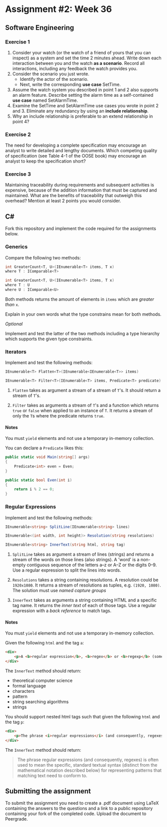 # Assignment #2: Week 36

## Software Engineering

### Exercise 1
1. Consider your watch (or the watch of a friend of yours that you can inspect) as a system and set the time 2 minutes ahead. Write down each interaction between you and the watch __as a scenario__. Record all interactions, including any feedback the watch provides you.
2. Consider the scenario you just wrote. 
    - Identify the actor of the scenario. 
    - Next, write the corresponding __use case__ SetTime. 
3. Assume the watch system you described in point 1 and 2 also supports an alarm feature. Describe setting the alarm time as a self-contained __use case__ named SetAlarmTime.
4. Examine the SetTime and SetAlarmTime use cases you wrote in point 2 and 3. Eliminate any redundancy by using an __include relationship__. 
5. Why an include relationship is preferable to an extend relationship in point 4?

### Exercise 2
The need for developing a complete specification may encourage an analyst to write detailed and lengthy documents. Which competing quality of specification (see Table 4-1 of the OOSE book) may encourage an analyst to keep the specification short?

### Exercise 3
Maintaining traceability during requirements and subsequent activities is expensive, because of the addition information that must be captured and maintained. What are the benefits of traceability that outweigh this overhead?  Mention at least 2 points you would consider.

## C&#35;

Fork this repository and implement the code required for the assignments below.

### Generics

Compare the following two methods:

```csharp
int GreaterCount<T, U>(IEnumerable<T> items, T x)
where T : IComparable<T>

int GreaterCount<T, U>(IEnumerable<T> items, T x)
where T : U
where U : IComparable<U>
```

Both methods returns the amount of elements in `items` which are *greater than* `x`.

Explain in your own words what the type constrains mean for both methods.

*Optional*

Implement and test the latter of the two methods including a type hierarchy which supports the given type constraints.

### Iterators

Implement and test the following methods:

```csharp
IEnumerable<T> Flatten<T>(IEnumerable<IEnumerable<T>> items)

IEnumerable<T> Filter<T>(IEnumerable<T> items, Predicate<T> predicate)
```

1. `Flatten` takes as argument a stream of a stream of `T`'s. It should return a stream of `T`'s.

2. `Filter` takes as arguments a stream of `T`'s and a function which returns `true` or `false` when applied to an instance of `T`. It returns a stream of only the `T`s where the predicate returns `true`.

#### Notes
You must `yield` elements and not use a temporary in-memory collection. 

You can declare a `Predicate` likes this:

```csharp
public static void Main(string[] args)
{
    Predicate<int> even = Even; 
}

public static bool Even(int i)
{
    return i % 2 == 0;
}
```

### Regular Expressions

Implement and test the following methods:

```csharp
IEnumerable<string> SplitLine(IEnumerable<string> lines)

IEnumerable<(int width, int height)> Resolution(string resolutions)

IEnumerable<string> InnerText(string html, string tag)
```

1. `SplitLine` takes as argument a stream of lines (strings) and returns a stream of the words on those lines (also strings).
A 'word' is a non-empty contiguous sequence of the letters a–z or A–Z or the digits 0–9. Use a regular expression to split the lines into words.

2. `Resolutions` takes a string containing resolutions. A resolution could be `1920x1080`. It returns a stream of resolutions as tuples, e.g. `(1920, 1080)`. The solution must use *named capture groups* 

3. `InnerText` takes as arguments a string containing HTML and a specific tag name. It returns the *inner text* of each of those tags. Use a regular expression with a *back reference* to match tags.

#### Notes
You must `yield` elements and not use a temporary in-memory collection. 

Given the following `html` and the tag `a`:

```html
<div>
    <p>A <b>regular expression</b>, <b>regex</b> or <b>regexp</b> (sometimes called a <b>rational expression</b>) is, in <a href="/wiki/Theoretical_computer_science" title="Theoretical computer science">theoretical computer science</a> and <a href="/wiki/Formal_language" title="Formal language">formal language</a> theory, a sequence of <a href="/wiki/Character_(computing)" title="Character (computing)">characters</a> that define a <i>search <a href="/wiki/Pattern_matching" title="Pattern matching">pattern</a></i>. Usually this pattern is then used by <a href="/wiki/String_searching_algorithm" title="String searching algorithm">string searching algorithms</a> for "find" or "find and replace" operations on <a href="/wiki/String_(computer_science)" title="String (computer science)">strings</a>.</p>
</div>
```

The `InnerText` method should return:

- theoretical computer science
- formal language
- characters
- pattern
- string searching algorithms
- strings

You should support nested html tags such that given the following `html` and the tag `p`:

```html
<div>
    <p>The phrase <i>regular expressions</i> (and consequently, regexes) is often used to mean the specific, standard textual syntax for representing <u>patterns</u> that matching <em>text</em> need to conform to.</p>
</div>
```

The `InnerText` method should return:

>The phrase regular expressions (and consequently, regexes) is often used to mean the specific, standard textual syntax (distinct from the mathematical notation described below) for representing patterns that matching text need to conform to.

## Submitting the assignment

To submit the assignment you need to create a .pdf document using LaTeX containing the answers to the questions and a link to a public repository containing your fork of the completed code.
Upload the document to Peergrade.
